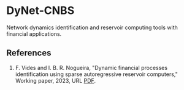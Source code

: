 # DyNet-CNBS
 Network dynamics identification and reservoir computing tools with financial applications.
## References
1. F. Vides and I. B. R. Nogueira, "Dynamic financial processes identification using sparse autoregressive reservoir
computers," Working paper, 2023, URL [PDF](https://github.com/FredyVides/DyNet-CNBS/blob/main/Documentation/SARC_FMI.pdf).
